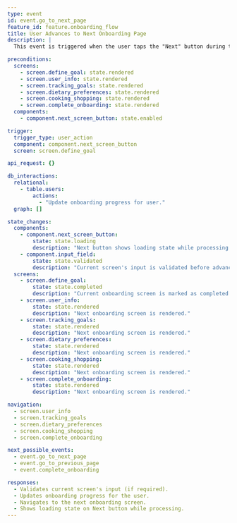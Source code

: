 ```yaml
---
type: event
id: event.go_to_next_page
feature_id: feature.onboarding_flow
title: User Advances to Next Onboarding Page
description: |
  This event is triggered when the user taps the "Next" button during the onboarding flow. The app validates the current screen's input (if required), updates onboarding progress, and navigates to the next onboarding screen.

preconditions:
  screens:
    - screen.define_goal: state.rendered
    - screen.user_info: state.rendered
    - screen.tracking_goals: state.rendered
    - screen.dietary_preferences: state.rendered
    - screen.cooking_shopping: state.rendered
    - screen.complete_onboarding: state.rendered
  components:
    - component.next_screen_button: state.enabled

trigger:
  trigger_type: user_action
  component: component.next_screen_button
  screen: screen.define_goal

api_request: {}

db_interactions:
  relational:
    - table.users:
        actions:
          - "Update onboarding progress for user."
  graph: []

state_changes:
  components:
    - component.next_screen_button:
        state: state.loading
        description: "Next button shows loading state while processing."
    - component.input_field:
        state: state.validated
        description: "Current screen's input is validated before advancing."
  screens:
    - screen.define_goal:
        state: state.completed
        description: "Current onboarding screen is marked as completed."
    - screen.user_info:
        state: state.rendered
        description: "Next onboarding screen is rendered."
    - screen.tracking_goals:
        state: state.rendered
        description: "Next onboarding screen is rendered."
    - screen.dietary_preferences:
        state: state.rendered
        description: "Next onboarding screen is rendered."
    - screen.cooking_shopping:
        state: state.rendered
        description: "Next onboarding screen is rendered."
    - screen.complete_onboarding:
        state: state.rendered
        description: "Next onboarding screen is rendered."

navigation:
  - screen.user_info
  - screen.tracking_goals
  - screen.dietary_preferences
  - screen.cooking_shopping
  - screen.complete_onboarding

next_possible_events:
  - event.go_to_next_page
  - event.go_to_previous_page
  - event.complete_onboarding

responses:
  - Validates current screen's input (if required).
  - Updates onboarding progress for the user.
  - Navigates to the next onboarding screen.
  - Shows loading state on Next button while processing.
---
```

